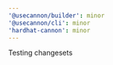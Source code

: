 ```yaml
---
'@usecannon/builder': minor
'@usecannon/cli': minor
'hardhat-cannon': minor
---
```


Testing changesets
